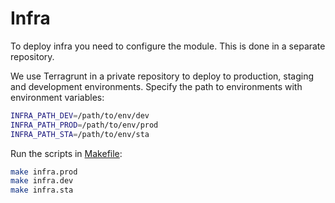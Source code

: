 # Infra

To deploy infra you need to configure the module. This is done in a separate repository.

We use Terragrunt in a private repository to deploy to production, staging and development environments. Specify the
path to environments with environment variables:

```sh
INFRA_PATH_DEV=/path/to/env/dev
INFRA_PATH_PROD=/path/to/env/prod
INFRA_PATH_STA=/path/to/env/sta
```

Run the scripts in [Makefile](../Makefile):
```sh
make infra.prod
make infra.dev
make infra.sta
```
